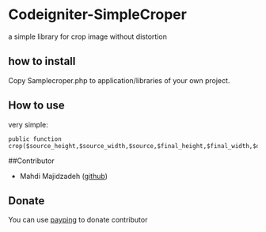 # Codeigniter-SimpleCroper
a simple library for crop image without distortion

## how to install
Copy Samplecroper.php to application/libraries of your own project.

## How to use
very simple:
```
public function crop($source_height,$source_width,$source,$final_height,$final_width,$destination);
```

##Contributor
- Mahdi Majidzadeh ([github](https://github.com/MahdiMajidzadeh))

## Donate
You can use [payping](https://www.payping.ir/Mahdimajidzadeh) to donate contributor

